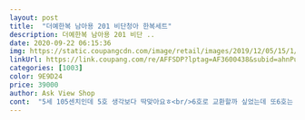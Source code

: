 ```yaml
---
layout: post 
title:  "더예한복 남아용 201 비단청아 한복세트" 
description: 더예한복 남아용 201 비단 ..
date: 2020-09-22 06:15:36 
img: https://static.coupangcdn.com/image/retail/images/2019/12/05/15/1/735c691f-b752-4c4d-a9ae-6cb18ddb707d.jpg 
linkUrl: https://link.coupang.com/re/AFFSDP?lptag=AF3600438&subid=ahnPublicAsk&pageKey=1065770119&itemId=2012429045&vendorItemId=70012243591&traceid=V0-113-2931ac3a67482420 
categories: [1003] 
color: 9E9D24 
price: 39000 
author: Ask View Shop 
cont:  "5세 105센치인데 5호 생각보다 딱맞아요ㅎ<br/>6호로 교환할까 싶었는데 또6호는 너무 맞을거같아서 소매를 안쪽으로 접혀입히려구요<br/>그리구 사진보다 입히니까 훨씬 이쁘네요 !!<br/>글쎄 유치원에서 갑자기 한복촬영을 한다네요<br/>내년에도 입혀야겠다싶어서 7호 선택했어요<br/>맘에들어용♡<br/>밝은걸로 했는데 밝은거 사길 잘했어요<br/>색감도 너무 예쁘고 한복자체가 고급스럽네요<br/>색도 곱고 넘넘 이쁘네요!<br/>설때까진 입겠어요<br/>아이가 직접선택한 옷인데 완전 대만족입니다<br/>아이한복 비싸도 오프라인에서 직접 맞추었어요<br/>약간 어두운 색으로 구매할까 하다가<br/>얼굴이 밝게 뽀얗게 보여요ㅎㅎ<br/>입혀보니 크긴 크네요<br/>주말에 배송올곳은 쿠팡로켓밖에 없어서 디자인만 보고 선택했는데 직접받아보니 퀄리티 대박입니다<br/>클거 예상하고 구매했는데 생각보단 안커요ㅎㅎㅎ<br/>키 92센치 24개월 아들이예요<br/>평소120사이즈 입는 6세 아이<br/>한복이 작아졌길래 올 추석에는 한벌 맞춰야겠다싶었는데<br/>" 
---
```

